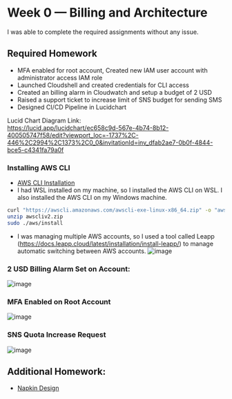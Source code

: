 # Week 0 — Billing and Architecture

I was able to complete the required assignments without any issue.


## Required Homework
- MFA enabled for root account, Created new IAM user account with administrator access IAM role
- Launched Cloudshell and created credentials for CLI access
- Created an billing alarm in Cloudwatch and setup a budget of 2 USD
- Raised a support ticket to increase limit of SNS budget for sending SMS
- Designed CI/CD Pipeline in Lucidchart

Lucid Chart Diagram Link:  
https://lucid.app/lucidchart/ec658c9d-567e-4b74-8b12-400505747f58/edit?viewport_loc=-1737%2C-446%2C2994%2C1373%2C0_0&invitationId=inv_dfab2ae7-0b0f-4844-bce5-c4341fa79a0f


### Installing AWS CLI
- [AWS CLI Installation](https://docs.aws.amazon.com/cli/latest/userguide/install-cliv2-linux.html)
- I had WSL installed on my machine, so I installed the AWS CLI on WSL. I also installed the AWS CLI on my Windows machine.
```bash
curl "https://awscli.amazonaws.com/awscli-exe-linux-x86_64.zip" -o "awscliv2.zip"
unzip awscliv2.zip
sudo ./aws/install
```
- I was managing multiple AWS accounts, so I used a tool called Leapp (https://docs.leapp.cloud/latest/installation/install-leapp/) to manage automatic switching between AWS accounts.
![image](https://user-images.githubusercontent.com/25149022/227637252-6dc6064f-1bb0-44e9-8ed5-b3c5052f8f71.png)

### 2 USD Billing Alarm Set on Account:
![image](https://user-images.githubusercontent.com/25149022/227644844-5b31f69a-0eb6-43c2-8628-86665606eb95.png)


### MFA Enabled on Root Account
![image](https://user-images.githubusercontent.com/25149022/227637018-25b10a55-afd4-417e-8249-11c3d1474a85.png)


### SNS Quota Increase Request
![image](https://user-images.githubusercontent.com/25149022/227644033-43748a51-3d2f-4ab1-9fca-9ad224567981.png)

## Additional Homework:
- [Napkin Design](https://i.imgur.com/Nae0LPB.jpg)

